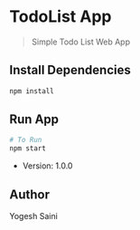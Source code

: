 # TodoList App

> Simple Todo List Web App


## Install Dependencies

```bash
npm install
```

## Run App

```bash
# To Run
npm start

```

- Version: 1.0.0

## Author

Yogesh Saini